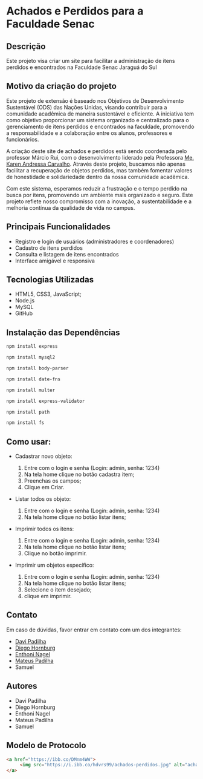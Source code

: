 # Achados e Perdidos para a Faculdade Senac

## Descrição
Este projeto visa criar um site para facilitar a administração de itens perdidos e encontrados na Faculdade Senac Jaraguá do Sul

## Motivo da criação do projeto
Este projeto de extensão é baseado nos Objetivos de Desenvolvimento Sustentável (ODS) das Nações Unidas, visando contribuir para a comunidade acadêmica de maneira sustentável e eficiente. A iniciativa tem como objetivo proporcionar um sistema organizado e centralizado para o gerenciamento de itens perdidos e encontrados na faculdade, promovendo a responsabilidade e a colaboração entre os alunos, professores e funcionários.

A criação deste site de achados e perdidos está sendo coordenada pelo professor Márcio Rui, com o desenvolvimento liderado pela Professora [Me. Karen Andressa Carvalho](https://www.linkedin.com/in/karen-carvalho-55873128/). Através deste projeto, buscamos não apenas facilitar a recuperação de objetos perdidos, mas também fomentar valores de honestidade e solidariedade dentro da nossa comunidade acadêmica.

Com este sistema, esperamos reduzir a frustração e o tempo perdido na busca por itens, promovendo um ambiente mais organizado e seguro. Este projeto reflete nosso compromisso com a inovação, a sustentabilidade e a melhoria contínua da qualidade de vida no campus.

## Principais Funcionalidades
- Registro e login de usuários (administradores e coordenadores)
- Cadastro de itens perdidos
- Consulta e listagem de itens encontrados
- Interface amigável e responsiva

 ## Tecnologias Utilizadas
 - HTML5, CSS3, JavaScript;
 - Node.js
 - MySQL
 - GitHub

## Instalação das Dependências
~~~ bash
npm install express
~~~
~~~ bash
npm install mysql2
~~~
~~~ bash
npm install body-parser
~~~
~~~ bash
npm install date-fns
~~~
~~~ bash
npm install multer
~~~
~~~ bash
npm install express-validator
~~~
~~~ bash
npm install path
~~~
~~~ bash
npm install fs
~~~

## Como usar:
- Cadastrar novo objeto:
     1. Entre com o login e senha (Login: admin, senha: 1234)
     2. Na tela home clique no botão cadastra item;
     3. Preenchas os campos;
     4. Clique em Criar.

- Listar todos os objeto:
     1. Entre com o login e senha (Login: admin, senha: 1234)
     2. Na tela home clique no botão listar itens;
 
- Imprimir todos os itens:
     1. Entre com o login e senha (Login: admin, senha: 1234)
     2. Na tela home clique no botão listar itens;
     3. Clique no botão imprimir.

 - Imprimir um objetos específico:
     1. Entre com o login e senha (Login: admin, senha: 1234)
     2. Na tela home clique no botão listar itens;
     3. Selecione o item desejado;
     4. clique em imprimir.

## Contato
  Em caso de dúvidas, favor entrar em contato com um dos integrantes:
  - [Davi Padilha](https://www.linkedin.com/in/davi-emanuel-araujo-padilha-b57ab2272/)
  - [Diego Hornburg](https://www.linkedin.com/in/dihb/)
  - [Enthoni Nagel](https://www.linkedin.com/in/enthoni-s-nagel-818754288/)
  - [Mateus Padilha](https://www.linkedin.com/in/mateus-padilha-077766291/)
  - Samuel

## Autores
- Davi Padilha
- Diego Hornburg
- Enthoni Nagel
- Mateus Padilha
- Samuel

## Modelo de Protocolo
~~~html
<a href="https://ibb.co/DMnm4WW">
     <img src="https://i.ibb.co/hdvrs99/achados-perdidos.jpg" alt="achados-perdidos" border="0" />
</a>
~~~
